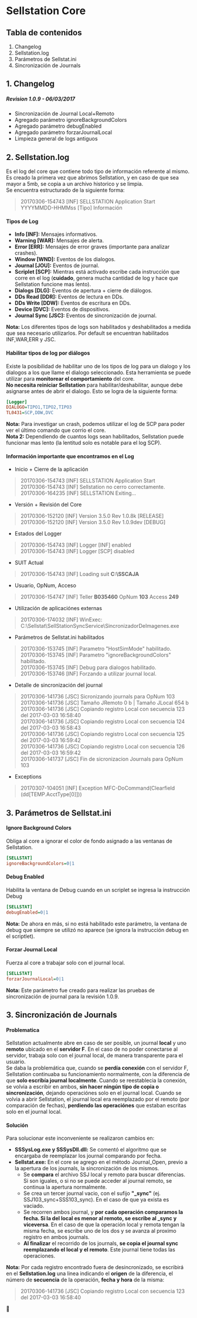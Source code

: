 # Sellstation Core

## Tabla de contenidos
1. Changelog
2. Sellstation.log
3. Parámetros de Sellstat.ini
4. Sincronización de Journals

## 1. Changelog
##### Revision 1.0.9 - 06/03/2017
 - Sincronización de Journal Local+Remoto
 - Agregado parámetro ignoreBackgroundColors
 - Agregado parámetro debugEnabled
 - Agregado parámetro forzarJournalLocal
 - Limpieza general de logs antiguos

## 2. Sellstation.log
Es el log del core que contiene todo tipo de información referente al mismo. Es creado la primera vez que abrimos Sellstation, y en caso de que sea mayor a 5mb, se copia a un archivo historico y se limpia.  
Se encuentra estructurado de la siguiente forma:  
>20170306-154743 [INF] SELLSTATION Application Start  
>YYYYMMDD-HHMMss [Tipo] Información

#### Tipos de Log
- **Info [INF]:** Mensajes informativos.
- **Warning [WAR]:** Mensajes de alerta.
- **Error [ERR]:** Mensajes de error graves (importante para analizar crashes).
- **Window [WND]:** Eventos de los dialogos.
- **Journal [JOU]:** Eventos de journal.
- **Scriplet [SCP]:** Mientras está activado escribe cada instrucción que corre en el log (**cuidado**, genera mucha cantidad de log y hace que Sellstation funcione mas lento).
- **Dialogs [DLG]:** Eventos de apertura + cierre de diálogos.
- **DDs Read [DDR]:** Eventos de lectura en DDs.
- **DDs Write [DDW]:** Eventos de escritura en DDs.
- **Device [DVC]:** Eventos de dispositivos.
- **Journal Sync [JSC]:** Eventos de sincronización de journal.

**Nota:** Los diferentes tipos de logs son habilitados y deshabilitados a medida que sea necesario utilizarlos. Por default se encuentran habilitados INF,WAR,ERR y JSC.

#### Habilitar tipos de log por diálogos
Existe la posibilidad de habilitar uno de los tipos de log para un dialogo y los dialogos a los que llame el dialogo seleccionado. Esta herramienta se puede utilizar para **monitorear el comportamiento** del core.  
**No necesita reiniciar Sellstation** para habilitar/deshabilitar, aunque debe asignarse antes de abrir el dialogo.
Esto se logra de la siguiente forma:
```ini
[Logger]
DIALOGO=TIPO1,TIPO2,TIPO3
TL0431=SCP,DDW,DVC
```
**Nota:** Para investigar un crash, podemos utilizar el log de SCP para poder ver el último comando que corrio el core.  
**Nota 2:** Dependiendo de cuantos logs sean habilitados, Sellstation puede funcionar mas lento (la lentitud solo es notable para el log SCP).

#### Información importante que encontramos en el Log

- Inicio + Cierre de la aplicación
>20170306-154743 [INF] SELLSTATION Application Start  
>20170306-154743 [INF] Sellstation no cerro correctamente.  
>20170306-164235 [INF] SELLSTATION Exiting...

- Versión + Revisión del Core
>20170306-152120 [INF] Version 3.5.0 Rev 1.0.8k [RELEASE]  
>20170306-152120 [INF] Version 3.5.0 Rev 1.0.9dev [DEBUG]

- Estados del Logger
>20170306-154743 [INF] Logger [INF] enabled  
>20170306-154743 [INF] Logger [SCP] disabled

- SUIT Actual
>20170306-154743 [INF] Loading suit **C:\SSCAJA**

- Usuario, OpNum, Acceso
>20170306-154747 [INF] Teller **B035460** OpNum **103** Access **249**

- Utilización de aplicaciónes externas
>20170306-174032 [INF] WinExec: C:\Sellstat\SellStationSyncService\SincronizadorDeImagenes.exe

- Parámetros de Sellstat.ini habilitados
>20170306-153745 [INF] Parametro "HostSimMode" habilitado.
>20170306-153745 [INF] Parametro "ignoreBackgroundColors" habilitado.  
>20170306-153745 [INF] Debug para dialogos habilitado.  
>20170306-153746 [INF] Forzando a utilizar journal local.

- Detalle de sincronización del journal
> 20170306-141736 [JSC] Sicronizando journals para OpNum 103  
20170306-141736 [JSC] Tamaño JRemoto 0 b | Tamaño JLocal 654 b  
20170306-141736 [JSC] Copiando registro Local con secuencia 123 del 2017-03-03 16:58:40  
20170306-141736 [JSC] Copiando registro Local con secuencia 124 del 2017-03-03 16:58:43  
20170306-141736 [JSC] Copiando registro Local con secuencia 125 del 2017-03-03 16:59:42  
20170306-141736 [JSC] Copiando registro Local con secuencia 126 del 2017-03-03 16:59:42  
20170306-141737 [JSC] Fin de sicronizacion Journals para OpNum 103  

- Exceptions
>20170307-104051 [INF] Exception MFC-DoCommand(Clearfield (dd[TEMP.AcctType[0]]))

## 3. Parámetros de Sellstat.ini
#### Ignore Background Colors  
Obliga al core a ignorar el color de fondo asignado a las ventanas de Sellstation.
```ini
[SELLSTAT]
ignoreBackgroundColors=0|1
```

#### Debug Enabled
Habilita la ventana de Debug cuando en un scriplet se ingresa la instrucción Debug
```ini
[SELLSTAT]
debugEnabled=0|1
```
**Nota:** De ahora en más, si no está habilitado este parámetro, la ventana de debug que siempre se utilizó no aparece (se ignora la instrucción debug en el scriptlet).

#### Forzar Journal Local
Fuerza al core a trabajar solo con el journal local.
```ini
[SELLSTAT]
forzarJournalLocal=0|1
```
**Nota:** Este parámetro fue creado para realizar las pruebas de sincronización de journal para la revisión 1.0.9.

## 3. Sincronización de Journals
#### Problematica
Sellstation actualmente abre en caso de ser posible, un journal **local** y uno **remoto** ubicado en el **servidor F**. En el caso de no poder conectarse al servidor, trabaja solo con el journal local, de manera transparente para el usuario.  
Se daba la problemática que, cuando se **perdía conexión** con el servidor F, Sellstation continuaba su funcionamiento normalmente, con la diferencia de que **solo escribía journal localmente**. Cuando se reestablecia la conexión, se volvia a escribir en ambos, **sin hacer ningún tipo de copia o sincronización**, dejando operaciónes solo en el journal local. Cuando se volvia a abrir Sellstation, el journal local era reemplazado por el remoto (por comparación de fechas), **perdiendo las operaciónes** que estaban escritas solo en el journal local.

#### Solución
Para solucionar este inconveniente se realizaron cambios en:
- **SSSysLog.exe y SSSysDll.dll:** Se comentó el algoritmo que se encargaba de reemplazar los journal comparando por fecha.
- **Sellstat.exe:** En el core se agrego en el método Journal_Open, previo a la apertura de los journals, la sincronización de los mismos.
  - Se **compara** el archivo SSJ local y remoto para buscar diferencias. Si son iguales, o si no se puede acceder al journal remoto, se continua la apertura normalmente.
  - Se crea un tercer journal vacio, con el sufijo **"\_sync"** (ej. SSJ103_sync+SSS103_sync). En el caso de que ya exista es vaciado.
  - Se recorren ambos journal, y **por cada operación comparamos la fecha. Si la del local es menor al remoto, se escribe al \_sync y viceversa**. En el caso de que la operación local y remota tengan la misma fecha, se escribe uno de los dos y se avanza al proximo registro en ambos journals.
  - **Al finalizar** el recorrido de los journals, **se copia el journal sync reemplazando el local y el remoto**. Este journal tiene todas las operaciones.

**Nota:** Por cada registro encontrado fuera de desincronizado, se escribirá en el **Sellstation.log** una linea indicando el **origen** de la diferencia, el número de **secuencia** de la operación, **fecha y hora** de la misma:
>20170306-141736 [JSC] Copiando registro Local con secuencia 123 del 2017-03-03 16:58:40  

:pig:
